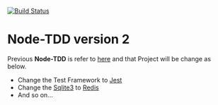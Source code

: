 [![Build Status](https://travis-ci.org/hun-a/node-tdd2.svg?branch=master)](https://travis-ci.org/hun-a/node-tdd2)

# Node-TDD version 2
Previous **Node-TDD** is refer to [here](https://github.com/hun-a/node-tdd/blob/master/package.json) and that Project will be change as below.

- Change the Test Framework to [Jest](https://facebook.github.io/jest/)
- Change the [Sqlite3](https://www.sqlite.org/index.html) to [Redis](https://redis.io/)
- And so on...
